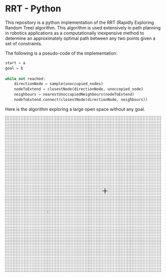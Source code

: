 # RRT - Python

This repository is a python implementation of the RRT (Rapidly Exploring Random Tree) algorithm.
This algorithm is used extensively in path planning in robotics applications as a computationally inexpensive method to determine an approximately optimal path between any two points given a set of constraints.

The following is a pseudo-code of the implementation:

```python
start = a
goal = b

while not reached:   
    directionNode = sample(unoccupied_nodes)
    nodeToExtend = closestNode(directionNode, unoccopied_node)
    neighbours = nearestUnoccupiedNeighbours(nodeToExtend)
    nodeToExtend.connect(closestNode(directionNode, neighbours))
```

Here is the algorithm exploring a large open space without any goal.

![](exploration.gif)